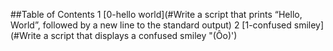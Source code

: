 ##Table of Contents
1 [0-hello world](#Write a script that prints “Hello, World”, followed by a new line to the standard output)
2 [1-confused smiley](#Write a script that displays a confused smiley "(Ôo)')

